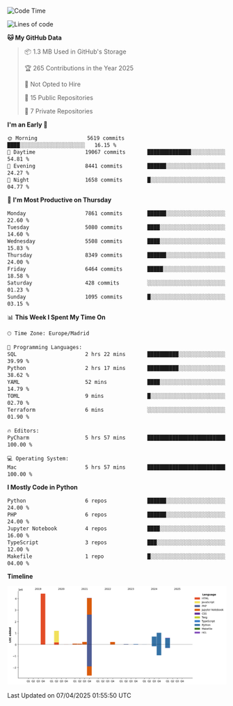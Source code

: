 <!--START_SECTION:waka-->
![Code Time](http://img.shields.io/badge/Code%20Time-738%20hrs%2048%20mins-blue)

![Lines of code](https://img.shields.io/badge/From%20Hello%20World%20I%27ve%20Written-12.6%20million%20lines%20of%20code-blue)

**🐱 My GitHub Data** 

> 📦 1.3 MB Used in GitHub's Storage 
 > 
> 🏆 265 Contributions in the Year 2025
 > 
> 🚫 Not Opted to Hire
 > 
> 📜 15 Public Repositories 
 > 
> 🔑 7 Private Repositories 
 > 
**I'm an Early 🐤** 

```text
🌞 Morning                5619 commits        ████░░░░░░░░░░░░░░░░░░░░░   16.15 % 
🌆 Daytime                19067 commits       ██████████████░░░░░░░░░░░   54.81 % 
🌃 Evening                8441 commits        ██████░░░░░░░░░░░░░░░░░░░   24.27 % 
🌙 Night                  1658 commits        █░░░░░░░░░░░░░░░░░░░░░░░░   04.77 % 
```
📅 **I'm Most Productive on Thursday** 

```text
Monday                   7861 commits        ██████░░░░░░░░░░░░░░░░░░░   22.60 % 
Tuesday                  5080 commits        ████░░░░░░░░░░░░░░░░░░░░░   14.60 % 
Wednesday                5508 commits        ████░░░░░░░░░░░░░░░░░░░░░   15.83 % 
Thursday                 8349 commits        ██████░░░░░░░░░░░░░░░░░░░   24.00 % 
Friday                   6464 commits        █████░░░░░░░░░░░░░░░░░░░░   18.58 % 
Saturday                 428 commits         ░░░░░░░░░░░░░░░░░░░░░░░░░   01.23 % 
Sunday                   1095 commits        █░░░░░░░░░░░░░░░░░░░░░░░░   03.15 % 
```


📊 **This Week I Spent My Time On** 

```text
🕑︎ Time Zone: Europe/Madrid

💬 Programming Languages: 
SQL                      2 hrs 22 mins       ██████████░░░░░░░░░░░░░░░   39.99 % 
Python                   2 hrs 17 mins       ██████████░░░░░░░░░░░░░░░   38.62 % 
YAML                     52 mins             ████░░░░░░░░░░░░░░░░░░░░░   14.79 % 
TOML                     9 mins              █░░░░░░░░░░░░░░░░░░░░░░░░   02.70 % 
Terraform                6 mins              ░░░░░░░░░░░░░░░░░░░░░░░░░   01.90 % 

🔥 Editors: 
PyCharm                  5 hrs 57 mins       █████████████████████████   100.00 % 

💻 Operating System: 
Mac                      5 hrs 57 mins       █████████████████████████   100.00 % 
```

**I Mostly Code in Python** 

```text
Python                   6 repos             ██████░░░░░░░░░░░░░░░░░░░   24.00 % 
PHP                      6 repos             ██████░░░░░░░░░░░░░░░░░░░   24.00 % 
Jupyter Notebook         4 repos             ████░░░░░░░░░░░░░░░░░░░░░   16.00 % 
TypeScript               3 repos             ███░░░░░░░░░░░░░░░░░░░░░░   12.00 % 
Makefile                 1 repo              █░░░░░░░░░░░░░░░░░░░░░░░░   04.00 % 
```



**Timeline**

![Lines of Code chart](https://raw.githubusercontent.com/danisoronellas/danisoronellas/main/assets/bar_graph.png)


 Last Updated on 07/04/2025 01:55:50 UTC
<!--END_SECTION:waka-->
